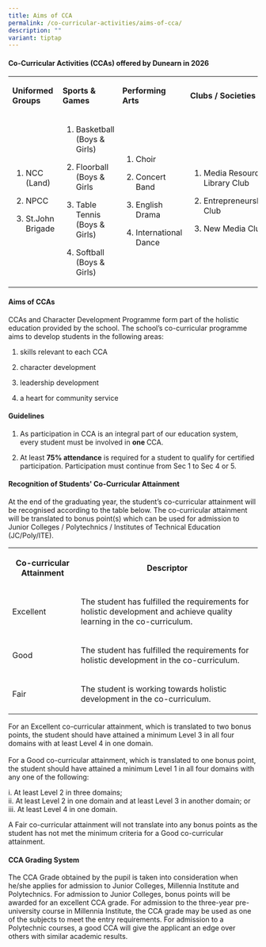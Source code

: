 ```yaml
---
title: Aims of CCA
permalink: /co-curricular-activities/aims-of-cca/
description: ""
variant: tiptap
---
```

<h4><strong>Co-Curricular Activities (CCAs) offered by Dunearn in 2026</strong></h4>
<table style="minWidth: 100px">
<colgroup>
<col>
<col>
<col>
<col>
</colgroup>
<tbody>
<tr>
<td rowspan="1" colspan="1">
<p><strong>Uniformed Groups</strong>
</p>
</td>
<td rowspan="1" colspan="1">
<p><strong>Sports &amp; Games</strong>
</p>
</td>
<td rowspan="1" colspan="1">
<p><strong>Performing Arts</strong>
</p>
</td>
<td rowspan="1" colspan="1">
<p><strong>Clubs / Societies</strong>
</p>
</td>
</tr>
<tr>
<td rowspan="1" colspan="1">
<ol data-tight="true" class="tight">
<li>
<p>NCC (Land)</p>
</li>
<li>
<p>NPCC</p>
</li>
<li>
<p>St.John Brigade</p>
</li>
</ol>
</td>
<td rowspan="1" colspan="1">
<ol data-tight="true" class="tight">
<li>
<p>Basketball (Boys &amp; Girls)</p>
</li>
<li>
<p>Floorball
<br>(Boys &amp; Girls</p>
</li>
<li>
<p>Table Tennis (Boys &amp; Girls)</p>
</li>
<li>
<p>Softball (Boys &amp; Girls)</p>
</li>
</ol>
</td>
<td rowspan="1" colspan="1">
<ol data-tight="true" class="tight">
<li>
<p>Choir</p>
</li>
<li>
<p>Concert Band</p>
</li>
<li>
<p>English Drama</p>
</li>
<li>
<p>International Dance</p>
</li>
</ol>
</td>
<td rowspan="1" colspan="1">
<ol data-tight="true" class="tight">
<li>
<p>Media Resource Library Club</p>
</li>
<li>
<p>Entrepreneurship Club</p>
</li>
<li>
<p>New Media Club</p>
</li>
</ol>
</td>
</tr>
</tbody>
</table>
<h4><strong>Aims of CCAs</strong></h4>
<p>CCAs and Character Development Programme form part of the holistic education
provided by the school. The school’s co-curricular programme aims to develop
students in the following areas:</p>
<ol data-tight="true" class="tight">
<li>
<p>skills relevant to each CCA</p>
</li>
<li>
<p>character development</p>
</li>
<li>
<p>leadership development</p>
</li>
<li>
<p>a heart for community service</p>
</li>
</ol>
<h4><strong>Guidelines</strong></h4>
<ol data-tight="true" class="tight">
<li>
<p>As participation in CCA is an integral part of our education system, every
student must be involved in <strong>one </strong>CCA.</p>
</li>
<li>
<p>At least <strong>75% attendance</strong> is required for a student to qualify
for certified participation. Participation must continue from Sec 1 to
Sec 4 or 5.</p>
</li>
</ol>
<h4><strong>Recognition of Students' Co-Curricular Attainment</strong></h4>
<p>At the end of the graduating year, the student’s co-curricular attainment
will be recognised according to the table below. The co-curricular attainment
will be translated to bonus point(s) which can be used for admission to
Junior Colleges / Polytechnics / Institutes of Technical Education (JC/Poly/ITE).</p>
<table style="minWidth: 50px">
<colgroup>
<col>
<col>
</colgroup>
<tbody>
<tr>
<th rowspan="1" colspan="1">
<p>Co-curricular Attainment</p>
</th>
<th rowspan="1" colspan="1">
<p>Descriptor</p>
</th>
</tr>
<tr>
<td rowspan="1" colspan="1">
<p>Excellent&nbsp;</p>
</td>
<td rowspan="1" colspan="1">
<p>The student has fulfilled the requirements for holistic development and
achieve quality learning in the co-curriculum.&nbsp;</p>
</td>
</tr>
<tr>
<td rowspan="1" colspan="1">
<p>Good</p>
</td>
<td rowspan="1" colspan="1">
<p>The student has fulfilled the requirements for holistic development in
the co-curriculum.&nbsp;</p>
</td>
</tr>
<tr>
<td rowspan="1" colspan="1">
<p>Fair</p>
</td>
<td rowspan="1" colspan="1">
<p>The student is working towards holistic development in the co-curriculum.&nbsp;</p>
</td>
</tr>
</tbody>
</table>
<p>For an Excellent co-curricular attainment, which is translated to two
bonus points, the student should have attained a minimum Level 3 in all
four domains with at least Level 4 in one domain.
<br>
<br>For a Good co-curricular attainment, which is translated to one bonus
point, the student should have attained a minimum Level 1 in all four domains
with any one of the following:</p>
<p>i. At least Level 2 in three domains;
<br>ii. At least Level 2 in one domain and at least Level 3 in another domain;
or
<br>iii. At least Level 4 in one domain.</p>
<p>A Fair co-curricular attainment will not translate into any bonus points
as the student has not met the minimum criteria for a Good co-curricular
attainment.</p>
<h4><strong>CCA Grading System</strong></h4>
<p>The CCA Grade obtained by the pupil is taken into consideration when he/she
applies for admission to Junior Colleges, Millennia Institute and Polytechnics.
For admission to Junior Colleges, bonus points will be awarded for an excellent
CCA grade. For admission to the three-year pre-university course in Millennia
Institute, the CCA grade may be used as one of the subjects to meet the
entry requirements. For admission to a Polytechnic courses, a good CCA
will give the applicant an edge over others with similar academic results.</p>